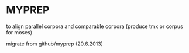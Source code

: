 MYPREP
======

to align parallel corpora and comparable corpora (produce tmx or corpus for moses)

migrate from github/myprep (20.6.2013)
